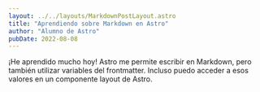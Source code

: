 ```yaml
---
layout: ../../layouts/MarkdownPostLayout.astro
title: "Aprendiendo sobre Markdown en Astro"
author: "Alumno de Astro"
pubDate: 2022-08-08
---
```


¡He aprendido mucho hoy! Astro me permite escribir en Markdown, pero también utilizar variables del frontmatter. Incluso puedo acceder a esos valores en un componente layout de Astro.

